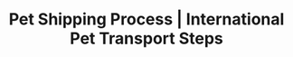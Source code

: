 ---
title: "Pet Shipping Process | International Pet Transport Steps"
layout: "how-it-works"
keywords:
 - Pet Relocation Process
 - Step-by-Step Pet Shipping
 - Moving Pets Internationally
 - Pet Travel Procedures
 - Transporting Pets Worldwide
draft: false

how_it_works_video:
  enable: true
  subtitle: 
  title: "How it works"
  description: "International pet relocation made easy. <br> Here's how:"
  video_url: "https://player.vimeo.com/video/728654434?h=43e7129b79&amp;badge=0&amp;autopause=0&amp;player_id=0&amp;app_id=58479"
  video_thumbnail: "images/video-popup.jpg"


# how_it_works
how_it_works:   
  enable: true
  block:
  - subtitle: "Who are we?"
    title: "Nice to meet you! &#128075;"
    description: "Thank you for considering Pets to Home for your pet's international transportation needs. As a pet owner, we know that you want nothing but the best for your furry friend. That's why we take great pride in our commitment to providing the most comfortable, safest, and stress-free transportation experience for your pets. We are a certified member of the International Pet and Animal Transportation Association and also certified by IATA's Live Animals Regulations, so you can rest assured that your pet is in good hands."
    image: "images/good_doggy.png"

  - subtitle: "What we do"
    title: "We can lend you a helping paw! &#128062;"
    description: "Our team is dedicated to providing all the necessary services to make your pet's journey pleasant and worry-free. We have a team of logistics experts who are well-versed in the international standards of air transport for pets. In addition, we also have veterinary doctors who are dedicated to their profession. This combination enables us to provide top-notch service that your beloved pet deserves."
    image: "images/day67-dog.png"

  - subtitle: "What we value" 
    title: "The meaning of &#128150;"
    description: "At Pets to Home, we are dedicated to our work and share your love for your furry family members. We provide dependable and safe transportation services to and from Costa Rica, knowing that your pets are precious to you."
    image: "images/friends.png"

---
